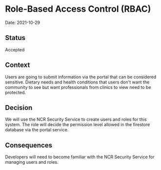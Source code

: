 # Role-Based Access Control (RBAC)

Date: 2021-10-29

## Status

Accepted

## Context

Users are going to submit information via the portal that can be considered sensitive. Dietary needs and health conditions that users don't want the community to see but want professionals from clinics to view need to be protected.

## Decision

We will use the NCR Security Service to create users and roles for this system. The role will decide the permission level allowed in the firestore database via the portal service.

## Consequences

Developers will need to become familiar with the NCR Security Service for managing users and roles.